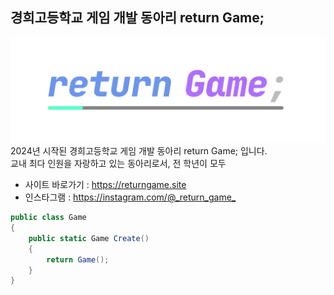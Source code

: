 ## 경희고등학교 게임 개발 동아리 return Game;
![logo](./logo_1.png)
2024년 시작된 경희고등학교 게임 개발 동아리 return Game; 입니다.    
교내 최다 인원을 자랑하고 있는 동아리로서, 전 학년이 모두 


- 사이트 바로가기 : <https://returngame.site>   
- 인스타그램 : <https://instagram.com/@_return_game_>



```c#
public class Game
{
    public static Game Create()
    {
        return Game();
    }
}
```

